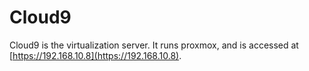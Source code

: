 # Cloud9

Cloud9 is the virtualization server. It runs proxmox, and is accessed at [https://192.168.10.8](https://192.168.10.8).
